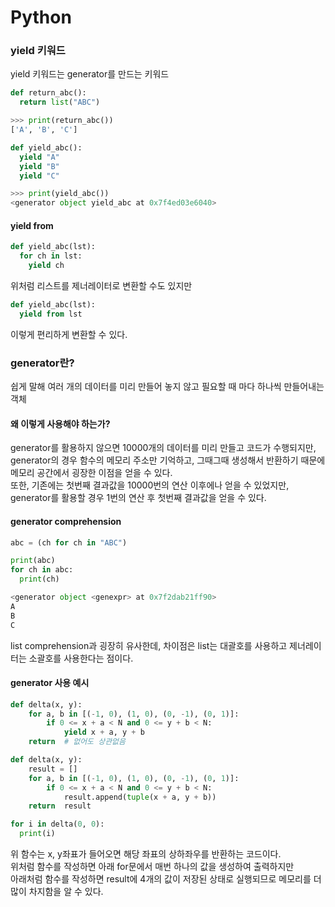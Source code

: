 # Python

### yield 키워드

yield 키워드는 generator를 만드는 키워드

```python
def return_abc():
  return list("ABC")
```

```python
>>> print(return_abc())
['A', 'B', 'C']
```

```python
def yield_abc():
  yield "A"
  yield "B"
  yield "C"
```

```python
>>> print(yield_abc())
<generator object yield_abc at 0x7f4ed03e6040>
```

#### yield from

```python
def yield_abc(lst):
  for ch in lst:
    yield ch
```

위처럼 리스트를 제너레이터로 변환할 수도 있지만

```python
def yield_abc(lst):
  yield from lst
```

이렇게 편리하게 변환할 수 있다.

### generator란?

쉽게 말해 여러 개의 데이터를 미리 만들어 놓지 않고 필요할 때 마다 하나씩 만들어내는 객체

#### 왜 이렇게 사용해야 하는가?

generator를 활용하지 않으면 10000개의 데이터를 미리 만들고 코드가 수행되지만, generator의 경우 함수의 메모리 주소만 기억하고, 그때그때 생성해서 반환하기 때문에 메모리 공간에서 굉장한 이점을 얻을 수 있다.  
또한, 기존에는 첫번째 결과값을 10000번의 연산 이후에나 얻을 수 있었지만, generator를 활용할 경우 1번의 연산 후 첫번째 결과값을 얻을 수 있다.

#### generator comprehension

```python
abc = (ch for ch in "ABC")

print(abc)
for ch in abc:
  print(ch)
```

```python
<generator object <genexpr> at 0x7f2dab21ff90>
A
B
C
```

list comprehension과 굉장히 유사한데, 차이점은 list는 대괄호를 사용하고 제너레이터는 소괄호를 사용한다는 점이다.

#### generator 사용 예시

```python
def delta(x, y):
    for a, b in [(-1, 0), (1, 0), (0, -1), (0, 1)]:
        if 0 <= x + a < N and 0 <= y + b < N:
            yield x + a, y + b
    return  # 없어도 상관없음

def delta(x, y):
    result = []
    for a, b in [(-1, 0), (1, 0), (0, -1), (0, 1)]:
        if 0 <= x + a < N and 0 <= y + b < N:
            result.append(tuple(x + a, y + b))
    return  result

for i in delta(0, 0):
  print(i)
```

위 함수는 x, y좌표가 들어오면 해당 좌표의 상하좌우를 반환하는 코드이다.  
위처럼 함수를 작성하면 아래 for문에서 매번 하나의 값을 생성하여 출력하지만  
아래처럼 함수를 작성하면 result에 4개의 값이 저장된 상태로 실행되므로 메모리를 더 많이 차지함을 알 수 있다.
